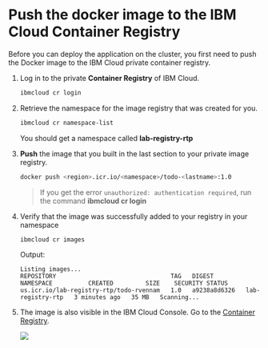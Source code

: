 # Push the docker image to the IBM Cloud Container Registry

Before you can deploy the application on the cluster, you first need to push the Docker image to the IBM Cloud private container registry.

1. Log in to the private **Container Registry** of IBM Cloud. 

    ```sh
    ibmcloud cr login
    ```

1. Retrieve the namespace for the image registry that was created for you.
    ```sh
    ibmcloud cr namespace-list
    ```
    You should get a namespace called **lab-registry-rtp**

1. **Push** the image that you built in the last section to your private image registry.
    ```sh
    docker push <region>.icr.io/<namespace>/todo-<lastname>:1.0
    ```

    > If you get the error `unauthorized: authentication required`, run the command **ibmcloud cr login**

1. Verify that the image was successfully added to your registry in your namespace
    ```sh
    ibmcloud cr images
    ```
    Output:
    ```
    Listing images...
    REPOSITORY                                TAG   DIGEST         NAMESPACE          CREATED         SIZE    SECURITY STATUS
    us.icr.io/lab-registry-rtp/todo-rvennam   1.0   a9238a8d6326   lab-registry-rtp   3 minutes ago   35 MB   Scanning...
    ``` 

1. The image is also visible in the IBM Cloud Console. Go to the [Container Registry](https://cloud.ibm.com/containers-kubernetes/registry/main/start).

    ![](./images/registry-landing.png)
